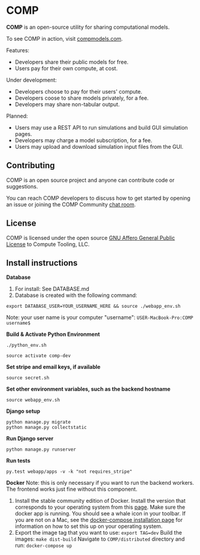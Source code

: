 # COMP

**COMP** is an open-source utility for sharing computational models.

To see COMP in action, visit [compmodels.com](www.compmodels.com).

Features:
- Developers share their public models for free.
- Users pay for their own compute, at cost.

Under development: 
- Developers choose to pay for their users' compute.
- Developers coose to share models privately, for a fee.
- Developers may share non-tabular output. 

Planned:
- Users may use a REST API to run simulations and build GUI simulation pages.  
- Developers may charge a model subscription, for a fee.
- Users may upload and download simulation input files from the GUI. 



## Contributing

COMP is an open source project and anyone can contribute code or suggestions.

You can reach COMP developers to discuss how to get started by opening an issue or joining the COMP Community [chat room](https://matrix.to/#/!WQWxPnwidsSToqkeLk:matrix.org).

## License

COMP is licensed under the open source [GNU Affero General Public License](/License.txt) to Compute Tooling, LLC.

## Install instructions

**Database**
1. For install: See DATABASE.md
2. Database is created with the following command:
```
export DATABASE_USER=YOUR_USERNAME_HERE && source ./webapp_env.sh
```
Note: your user name is your computer "username":
`USER-MacBook-Pro:COMP username$`

**Build & Activate Python Environment**

```
./python_env.sh
```

```
source activate comp-dev
```

**Set stripe and email keys, if available**
```
source secret.sh
```

**Set other environment variables, such as the backend hostname**
```
source webapp_env.sh
```

**Django setup**
```
python manage.py migrate
python manage.py collectstatic
```
**Run Django server**
```
python manage.py runserver
```

**Run tests**
```
py.test webapp/apps -v -k "not requires_stripe"
```

**Docker**
Note: this is only necessary if you want to run the backend workers. The frontend works just fine without this component.
1. Install the stable community edition of Docker. Install the version that
corresponds to your operating system from this [page](https://docs.docker.com/install/).
Make sure the docker app is running. You should see a whale icon in your
toolbar. If you are not on a Mac, see the [docker-compose installation page](https://docs.docker.com/compose/install/)
for information on how to set this up on your operating system.
2. Export the image tag that you want to use: `export TAG=dev`
Build the images: `make dist-build`
Navigate to `COMP/distributed` directory and run: `docker-compose up`
